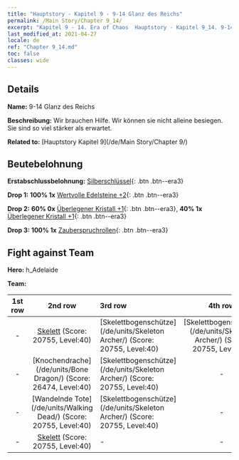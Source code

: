 ```yaml
---
title: "Hauptstory - Kapitel 9 - 9-14 Glanz des Reichs"
permalink: /Main Story/Chapter 9_14/
excerpt: "Kapitel 9 - 14. Era of Chaos  Hauptstory - Kapitel 9_14. 9-14 Glanz des Reichs"
last_modified_at: 2021-04-27
locale: de
ref: "Chapter 9_14.md"
toc: false
classes: wide
---
```


## Details

 **Name:** 9-14 Glanz des Reichs

 **Beschreibung:** Wir brauchen Hilfe. Wir können sie nicht alleine besiegen. Sie sind so viel stärker als erwartet.

 **Related to:** [Hauptstory Kapitel 9](/de/Main Story/Chapter 9/)

## Beutebelohnung

 **Erstabschlussbelohnung:** [Silberschlüssel](/ItemsDE/con_693/){: .btn .btn--era3}

 **Drop 1:** **100% 1x** [Wertvolle Edelsteine +2](/ItemsDE/mat_30/){: .btn .btn--era3}

 **Drop 2:** **60% 0x** [Überlegener Kristall +1](/ItemsDE/mat_24/){: .btn .btn--era3}, **40% 1x** [Überlegener Kristall +1](/ItemsDE/mat_24/){: .btn .btn--era3}

 **Drop 3:** **100% 1x** [Zauberspruchrollen](/ItemsDE/con_694/){: .btn .btn--era3}


## Fight against Team
 **Hero:** h_Adelaide

 **Team:**


  | 1st row | 2nd row | 3rd row | 4th row |
  |:----:|:----:|:----|:----:|
  | - | [Skelett](/de/units/Skeleton/) (Score: 20755, Level:40)  | [Skelettbogenschütze](/de/units/Skeleton Archer/) (Score: 20755, Level:40)  | [Skelettbogenschütze](/de/units/Skeleton Archer/) (Score: 20755, Level:40)  |
  | - | [Knochendrache](/de/units/Bone Dragon/) (Score: 26474, Level:40)  | [Skelettbogenschütze](/de/units/Skeleton Archer/) (Score: 20755, Level:40)  | - |
  | - | [Wandelnde Tote](/de/units/Walking Dead/) (Score: 20755, Level:40)  | [Skelettbogenschütze](/de/units/Skeleton Archer/) (Score: 20755, Level:40)  | - |
  | - | [Skelett](/de/units/Skeleton/) (Score: 20755, Level:40)  | - | - |


